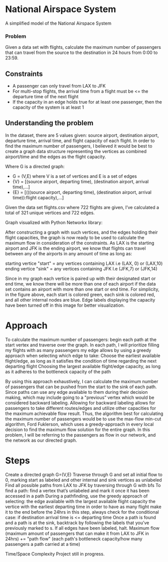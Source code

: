 # National Airspace System
A simplified model of the National Airspace System

### Problem ###
Given a data set with flights, calculate the maximum number of passengers that can travel from the source to the destination in 24 hours from 0:00 to 23:59.

## Constraints ##
- A passenger can only travel from LAX to JFK
- For multi-stop flights, the arrival time from a flight must be <= the departure time of the next flight
- If the capacity in an edge holds true for at least one passenger, then the capacity of the system is at least 1

## Understanding the problem ##
In the dataset, there are 5 values given: source airport, destination airport, departure time, arrival time, and flight capacity of each flight. In order to find the maximum number of passengers, I believed it would be best to create a graph data structure representing the vertices as combined airport/time and the edges as the flight capacity.

Where G is a directed graph:
- G = (V,E) where V is a set of vertices and E is a set of edges
- {V} = [(source airport, departing time), (destination airport, arrival time),...]
- {E} = [(((source airport, departing time), (destination airport, arrival time)):flight capacity),...]

Given the data set flights.csv where 722 flights are given, I’ve calculated a total of 321 unique vertices and 722 edges.

Graph visualized with Python Networkx library:





After constructing a graph with such vertices, and the edges holding their flight capacities, the graph is now ready to be used to calculate the maximum flow in consideration of the constraints. As LAX is the starting airport and JFK is the ending airport, we know that flights can travel between any of the airports in any amount of time as long as:

starting vertice "start" = any vertices containing LAX
i.e (LAX, 0) or (LAX,10)
ending vertice "sink" = any vertices containing JFK
I.e (JFK,7) or (JFK,14)

Since in my graph each vertice is paired up with their designated start or end time, we know there will be more than one of each airport if the data set contains an airport with more than one start or end time. For simplicity, in the figure above, each start is colored green, each sink is colored red, and all other internal nodes are blue. Edge labels displaying the capacity have been turned off in this image for better visualization.

# Approach
To calculate the maximum number of passengers: begin each path at the start vertex and traverse over the graph. In each path,  I will prioritize filling my flights with as many passengers my edge allows by using a greedy approach when selecting which edge to take:
Choose the earliest available flight/edge, as long as it satisfies the condition of time regarding the next departing flight
Choosing the largest available flight/edge capacity, as long as it adheres to the bottleneck capacity of the path 

By using this approach exhaustively, I can calculate the maximum number of passengers that can be pushed from the start to the sink of each path. Since paths can use any edge available to them during their decision making, which may include going to a "previous” vertex which would be considered backward labeling. Allowing for backward labeling allows for passengers to take different routes/edges and utilize other capacities for the maximum achievable flow result. Thus, the algorithm best for calculating the maximum number of passengers would be to use the max-flow min-cut algorithm, Ford Fuklerson, which uses a greedy-approach in every local decision to find the maximum flow solution for the entire graph. In this problem, I will be referring to the passengers as flow in our network, and the network as our directed graph.

# Steps
Create a directed graph G=(V,E)
Traverse through G and set all initial flow to 0, marking start as labeled and other internal and sink vertices as unlabeled 
Find all possible paths from LAX to JFK by traversing through G with bfs
To find a path: find a vertex that’s unlabeled and mark it once it has been accessed in a path
During a pathfinding, use the greedy approach of selecting:
the edge available with the largest available flight capacity
the vertice with the earliest departing time in order to have as many flight make it to the end before the 24hrs
in this step, always check for the conditional case: if destination arrival time is <= departing time
Once a path is found and a path is at the sink, backtrack by following the labels that you’ve previously marked to s. 
If all edges have been labeled, halt.
Maximum flow (maximum amount of passengers that can make it from LAX to JFK in 24hrs) += "path flow" (each path's bottleneck capacity/how many passengers a path carried at a time)

Time/Space Complexity
Project still in progress.  

